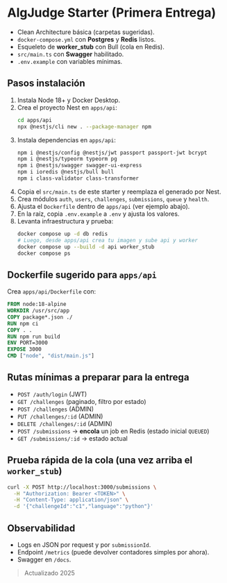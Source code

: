 
# AlgJudge Starter (Primera Entrega)

- Clean Architecture básica (carpetas sugeridas).
- `docker-compose.yml` con **Postgres** y **Redis** listos.
- Esqueleto de **worker_stub** con Bull (cola en Redis).
- `src/main.ts` con **Swagger** habilitado.
- `.env.example` con variables mínimas.

## Pasos instalación
1) Instala Node 18+ y Docker Desktop.
2) Crea el proyecto Nest en `apps/api`:
   ```bash
   cd apps/api
   npx @nestjs/cli new . --package-manager npm
   ```
3) Instala dependencias en `apps/api`:
   ```bash
   npm i @nestjs/config @nestjs/jwt passport passport-jwt bcrypt
   npm i @nestjs/typeorm typeorm pg
   npm i @nestjs/swagger swagger-ui-express
   npm i ioredis @nestjs/bull bull
   npm i class-validator class-transformer
   ```
4) Copia el `src/main.ts` de este starter y reemplaza el generado por Nest.
5) Crea módulos `auth`, `users`, `challenges`, `submissions`, `queue` y `health`.
6) Ajusta el `Dockerfile` dentro de `apps/api` (ver ejemplo abajo).
7) En la raíz, copia `.env.example` a `.env` y ajusta los valores.
8) Levanta infraestructura y prueba:
   ```bash
   docker compose up -d db redis
   # Luego, desde apps/api crea tu imagen y sube api y worker
   docker compose up --build -d api worker_stub
   docker compose ps
   ```

## Dockerfile sugerido para `apps/api`
Crea `apps/api/Dockerfile` con:
```Dockerfile
FROM node:18-alpine
WORKDIR /usr/src/app
COPY package*.json ./
RUN npm ci
COPY . .
RUN npm run build
ENV PORT=3000
EXPOSE 3000
CMD ["node", "dist/main.js"]
```

## Rutas mínimas a preparar para la entrega
- `POST /auth/login` (JWT)
- `GET /challenges` (paginado, filtro por estado)
- `POST /challenges` (ADMIN)
- `PUT /challenges/:id` (ADMIN)
- `DELETE /challenges/:id` (ADMIN)
- `POST /submissions` → **encola** un job en Redis (estado inicial `QUEUED`)
- `GET /submissions/:id` → estado actual

## Prueba rápida de la cola (una vez arriba el `worker_stub`)
```bash
curl -X POST http://localhost:3000/submissions \
  -H "Authorization: Bearer <TOKEN>" \
  -H "Content-Type: application/json" \
  -d '{"challengeId":"c1","language":"python"}'
```

## Observabilidad
- Logs en JSON por request y por `submissionId`.
- Endpoint `/metrics` (puede devolver contadores simples por ahora).
- Swagger en `/docs`.


> Actualizado 2025

